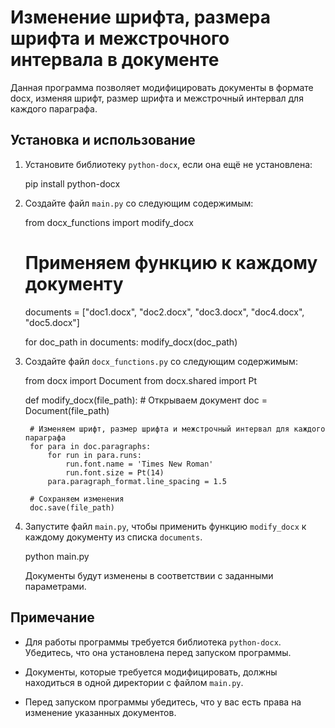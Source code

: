 # Изменение шрифта, размера шрифта и межстрочного интервала в документе

Данная программа позволяет модифицировать документы в формате docx, изменяя шрифт, размер шрифта и межстрочный интервал для каждого параграфа.

## Установка и использование

1. Установите библиотеку `python-docx`, если она ещё не установлена:

   pip install python-docx

2. Создайте файл `main.py` со следующим содержимым:

    from docx_functions import modify_docx

    # Применяем функцию к каждому документу
    documents = ["doc1.docx", "doc2.docx", "doc3.docx", "doc4.docx", "doc5.docx"]

    for doc_path in documents:
        modify_docx(doc_path)

3. Создайте файл `docx_functions.py` со следующим содержимым:

    from docx import Document
    from docx.shared import Pt

    def modify_docx(file_path):
        # Открываем документ
        doc = Document(file_path)

        # Изменяем шрифт, размер шрифта и межстрочный интервал для каждого параграфа
        for para in doc.paragraphs:
            for run in para.runs:
                run.font.name = 'Times New Roman'
                run.font.size = Pt(14)
            para.paragraph_format.line_spacing = 1.5

        # Сохраняем изменения
        doc.save(file_path)

4. Запустите файл `main.py`, чтобы применить функцию `modify_docx` к каждому документу из списка `documents`.

   python main.py

   Документы будут изменены в соответствии с заданными параметрами.

## Примечание

- Для работы программы требуется библиотека `python-docx`. Убедитесь, что она установлена перед запуском программы.

- Документы, которые требуется модифицировать, должны находиться в одной директории с файлом `main.py`.

- Перед запуском программы убедитесь, что у вас есть права на изменение указанных документов.